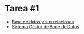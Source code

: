 # Tarea #1

- [Base de datos y sus relaciones](./Datos_Relaciones.md)
- [Sistema Gestor de Bade de Datos](./SGBD.md)
